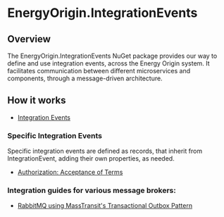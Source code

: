 # EnergyOrigin.IntegrationEvents

## Overview

The EnergyOrigin.IntegrationEvents NuGet package provides our way to define and use integration events,
across the Energy Origin system. It facilitates communication between different microservices and components,
through a message-driven architecture.

## How it works

- [Integration Events](../../../doc/architecture/adr/0025-integration-events.md)

### Specific Integration Events

Specific integration events are defined as records, that inherit from IntegrationEvent,
adding their own properties, as needed.

- [Authorization: Acceptance of Terms](./doc/specific-events/authorization-acceptance-of-terms.md)

### Integration guides for various message brokers:

- [RabbitMQ using MassTransit's Transactional Outbox Pattern](./doc/specific-integration-guides/masstransit-rabbitmq.md)
